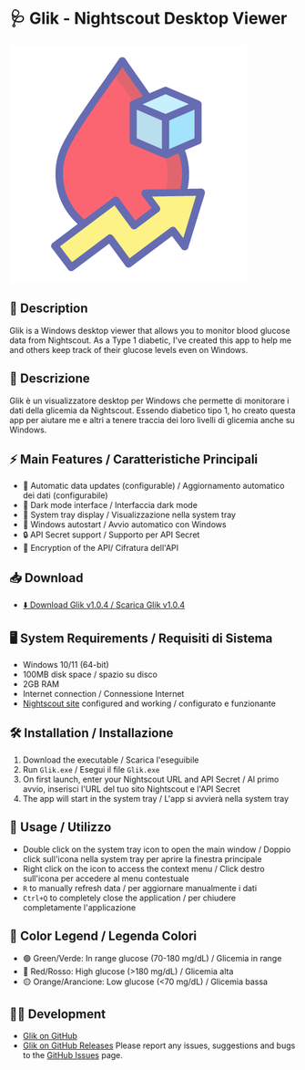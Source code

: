 # 🩺 Glik - Nightscout Desktop Viewer

![Glik Logo](src/assets/logo_glik.png)

## 📝 Description
Glik is a Windows desktop viewer that allows you to monitor blood glucose data from Nightscout. As a Type 1 diabetic, I've created this app to help me and others keep track of their glucose levels even on Windows.

## 📝 Descrizione
Glik è un visualizzatore desktop per Windows che permette di monitorare i dati della glicemia da Nightscout. Essendo diabetico tipo 1, ho creato questa app per aiutare me e altri a tenere traccia dei loro livelli di glicemia anche su Windows.

## ⚡ Main Features / Caratteristiche Principali
- 🔄 Automatic data updates (configurable) / Aggiornamento automatico dei dati (configurabile)
- 🎨 Dark mode interface / Interfaccia dark mode
- 🔔 System tray display / Visualizzazione nella system tray
- 🚀 Windows autostart / Avvio automatico con Windows
- 🔒 API Secret support / Supporto per API Secret
- 🔑 Encryption of the API/ Cifratura dell'API 

## 📥 Download
- [⬇️ Download Glik v1.0.4 / Scarica Glik v1.0.4](https://github.com/emmanueleP/glik/releases/download/v1.0.4/Glik_Setup.exe)

## 🖥️ System Requirements / Requisiti di Sistema
- Windows 10/11 (64-bit)
- 100MB disk space / spazio su disco
- 2GB RAM
- Internet connection / Connessione Internet
- [Nightscout site](https://nightscout.github.io/) configured and working / configurato e funzionante

## 🛠️ Installation / Installazione
1. Download the executable / Scarica l'eseguibile
2. Run `Glik.exe` / Esegui il file `Glik.exe`
3. On first launch, enter your Nightscout URL and API Secret / Al primo avvio, inserisci l'URL del tuo sito Nightscout e l'API Secret
4. The app will start in the system tray / L'app si avvierà nella system tray

## 🎯 Usage / Utilizzo
- Double click on the system tray icon to open the main window / Doppio click sull'icona nella system tray per aprire la finestra principale
- Right click on the icon to access the context menu / Click destro sull'icona per accedere al menu contestuale
- `R` to manually refresh data / per aggiornare manualmente i dati
- `Ctrl+Q` to completely close the application / per chiudere completamente l'applicazione

## 🎨 Color Legend / Legenda Colori
- 🟢 Green/Verde: In range glucose (70-180 mg/dL) / Glicemia in range
- 🔴 Red/Rosso: High glucose (>180 mg/dL) / Glicemia alta
- 🟡 Orange/Arancione: Low glucose (<70 mg/dL) / Glicemia bassa

## 👨‍💻 Development 
- [Glik on GitHub](https://github.com/emmanueleP/glik)
- [Glik on GitHub Releases](https://github.com/emmanueleP/glik/releases)
Please report any issues, suggestions and bugs to the [GitHub Issues](https://github.com/emmanueleP/glik/issues) page.


